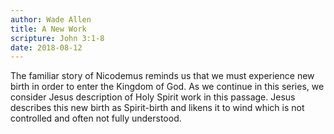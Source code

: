 ```yaml
---
author: Wade Allen
title: A New Work
scripture: John 3:1-8
date: 2018-08-12
---
```


The familiar story of Nicodemus reminds us that we must experience new birth in order to enter the Kingdom of God. As we continue in this series, we consider Jesus description of Holy Spirit work in this passage. Jesus describes this new birth as Spirit-birth and likens it to wind which is not controlled and often not fully understood.
